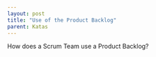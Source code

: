 ```yaml
---
layout: post
title: "Use of the Product Backlog"
parent: Katas
---
```

How does a Scrum Team use a Product Backlog?
